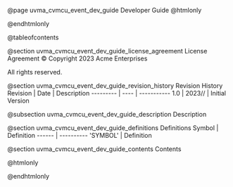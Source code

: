 @page uvma_cvmcu_event_dev_guide Developer Guide
@htmlonly
<div class="autonumbering">
@endhtmlonly


@tableofcontents


@section uvma_cvmcu_event_dev_guide_license_agreement License Agreement
© Copyright 2023 Acme Enterprises

All rights reserved.


@section uvma_cvmcu_event_dev_guide_revision_history Revision History
Revision  | Date | Description
--------- | ---- | -----------
1.0 | 2023// | Initial Version

@subsection uvma_cvmcu_event_dev_guide_description Description


@section uvma_cvmcu_event_dev_guide_definitions Definitions
Symbol | Definition
------ | ----------
 'SYMBOL' | Definition


@section uvma_cvmcu_event_dev_guide_contents Contents


@htmlonly
</div>
@endhtmlonly
